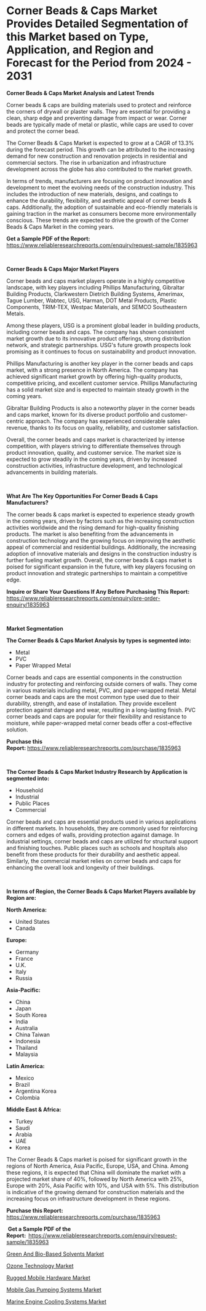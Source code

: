 <p><h1>Corner Beads & Caps Market Provides Detailed Segmentation of this Market based on Type, Application, and Region and Forecast for the Period from 2024 - 2031</h1></p><p><strong>Corner Beads & Caps Market Analysis and Latest Trends</strong></p>
<p><p>Corner beads & caps are building materials used to protect and reinforce the corners of drywall or plaster walls. They are essential for providing a clean, sharp edge and preventing damage from impact or wear. Corner beads are typically made of metal or plastic, while caps are used to cover and protect the corner bead.</p><p>The Corner Beads & Caps Market is expected to grow at a CAGR of 13.3% during the forecast period. This growth can be attributed to the increasing demand for new construction and renovation projects in residential and commercial sectors. The rise in urbanization and infrastructure development across the globe has also contributed to the market growth.</p><p>In terms of trends, manufacturers are focusing on product innovation and development to meet the evolving needs of the construction industry. This includes the introduction of new materials, designs, and coatings to enhance the durability, flexibility, and aesthetic appeal of corner beads & caps. Additionally, the adoption of sustainable and eco-friendly materials is gaining traction in the market as consumers become more environmentally conscious. These trends are expected to drive the growth of the Corner Beads & Caps Market in the coming years.</p></p>
<p><strong>Get a Sample PDF of the Report:&nbsp;</strong> <a href="https://www.reliableresearchreports.com/enquiry/request-sample/1835963">https://www.reliableresearchreports.com/enquiry/request-sample/1835963</a></p>
<p>&nbsp;</p>
<p><strong>Corner Beads & Caps Major Market Players</strong></p>
<p><p>Corner beads and caps market players operate in a highly competitive landscape, with key players including Phillips Manufacturing, Gibraltar Building Products, Clarkwestern Dietrich Building Systems, Amerimax, Tague Lumber, Wabtec, USG, Harman, DOT Metal Products, Plastic Components, TRIM-TEX, Westpac Materials, and SEMCO Southeastern Metals.</p><p>Among these players, USG is a prominent global leader in building products, including corner beads and caps. The company has shown consistent market growth due to its innovative product offerings, strong distribution network, and strategic partnerships. USG's future growth prospects look promising as it continues to focus on sustainability and product innovation.</p><p>Phillips Manufacturing is another key player in the corner beads and caps market, with a strong presence in North America. The company has achieved significant market growth by offering high-quality products, competitive pricing, and excellent customer service. Phillips Manufacturing has a solid market size and is expected to maintain steady growth in the coming years.</p><p>Gibraltar Building Products is also a noteworthy player in the corner beads and caps market, known for its diverse product portfolio and customer-centric approach. The company has experienced considerable sales revenue, thanks to its focus on quality, reliability, and customer satisfaction.</p><p>Overall, the corner beads and caps market is characterized by intense competition, with players striving to differentiate themselves through product innovation, quality, and customer service. The market size is expected to grow steadily in the coming years, driven by increased construction activities, infrastructure development, and technological advancements in building materials.</p></p>
<p>&nbsp;</p>
<p><strong>What Are The Key Opportunities For Corner Beads & Caps Manufacturers?</strong></p>
<p><p>The corner beads & caps market is expected to experience steady growth in the coming years, driven by factors such as the increasing construction activities worldwide and the rising demand for high-quality finishing products. The market is also benefiting from the advancements in construction technology and the growing focus on improving the aesthetic appeal of commercial and residential buildings. Additionally, the increasing adoption of innovative materials and designs in the construction industry is further fueling market growth. Overall, the corner beads & caps market is poised for significant expansion in the future, with key players focusing on product innovation and strategic partnerships to maintain a competitive edge.</p></p>
<p><strong>Inquire or Share Your Questions If Any Before Purchasing This Report:</strong> <a href="https://www.reliableresearchreports.com/enquiry/pre-order-enquiry/1835963">https://www.reliableresearchreports.com/enquiry/pre-order-enquiry/1835963</a></p>
<p>&nbsp;</p>
<p><strong>Market Segmentation</strong></p>
<p><strong>The Corner Beads & Caps Market Analysis by types is segmented into:</strong></p>
<p><ul><li>Metal</li><li>PVC</li><li>Paper Wrapped Metal</li></ul></p>
<p><p>Corner beads and caps are essential components in the construction industry for protecting and reinforcing outside corners of walls. They come in various materials including metal, PVC, and paper-wrapped metal. Metal corner beads and caps are the most common type used due to their durability, strength, and ease of installation. They provide excellent protection against damage and wear, resulting in a long-lasting finish. PVC corner beads and caps are popular for their flexibility and resistance to moisture, while paper-wrapped metal corner beads offer a cost-effective solution.</p></p>
<p><strong>Purchase this Report:&nbsp;</strong><a href="https://www.reliableresearchreports.com/purchase/1835963">https://www.reliableresearchreports.com/purchase/1835963</a></p>
<p>&nbsp;</p>
<p><strong>The Corner Beads & Caps Market Industry Research by Application is segmented into:</strong></p>
<p><ul><li>Household</li><li>Industrial</li><li>Public Places</li><li>Commercial</li></ul></p>
<p><p>Corner beads and caps are essential products used in various applications in different markets. In households, they are commonly used for reinforcing corners and edges of walls, providing protection against damage. In industrial settings, corner beads and caps are utilized for structural support and finishing touches. Public places such as schools and hospitals also benefit from these products for their durability and aesthetic appeal. Similarly, the commercial market relies on corner beads and caps for enhancing the overall look and longevity of their buildings.</p></p>
<p>&nbsp;</p>
<p><strong>In terms of Region, the Corner Beads & Caps Market Players available by Region are:</strong></p>
<p>
    <p> <strong> North America: </strong>
        <ul>
            <li>United States</li>
            <li>Canada</li>
        </ul>
        </p> 
    <p> <strong> Europe: </strong>
        <ul>
            <li>Germany</li>
            <li>France</li>
            <li>U.K.</li>
            <li>Italy</li>
            <li>Russia</li>
        </ul>
        </p> 
    <p> <strong> Asia-Pacific: </strong>
        <ul>
            <li>China</li>
            <li>Japan</li>
            <li>South Korea</li>
            <li>India</li>
            <li>Australia</li>
            <li>China Taiwan</li>
            <li>Indonesia</li>
            <li>Thailand</li>
            <li>Malaysia</li>
        </ul>
        </p> 
    <p> <strong> Latin America: </strong>
        <ul>
            <li>Mexico</li>
            <li>Brazil</li>
            <li>Argentina Korea</li>
            <li>Colombia</li>
        </ul>
        </p> 
    <p> <strong> Middle East & Africa: </strong>
        <ul>
            <li>Turkey</li>
            <li>Saudi</li>
            <li>Arabia</li>
            <li>UAE</li>
            <li>Korea</li>
        </ul>
    </p>
    </p>
<p><p>The Corner Beads & Caps market is poised for significant growth in the regions of North America, Asia Pacific, Europe, USA, and China. Among these regions, it is expected that China will dominate the market with a projected market share of 40%, followed by North America with 25%, Europe with 20%, Asia Pacific with 10%, and USA with 5%. This distribution is indicative of the growing demand for construction materials and the increasing focus on infrastructure development in these regions.</p></p>
<p><strong>Purchase this Report: </strong><a href="https://www.reliableresearchreports.com/purchase/1835963">https://www.reliableresearchreports.com/purchase/1835963</a></p>
<p>&nbsp;<strong>Get a Sample PDF of the Report:&nbsp;&nbsp;</strong><a href="https://www.reliableresearchreports.com/enquiry/request-sample/1835963">https://www.reliableresearchreports.com/enquiry/request-sample/1835963</a></p>
<p><strong></strong></p>
<p><p><a href="https://github.com/Paul14Anderson63/Market-Research-Report-List-3/blob/main/green-and-bio-based-solvents-market.md">Green And Bio-Based Solvents Market</a></p><p><a href="https://medium.com/@kimberlymay76/ozone-technology-market-report-reveals-the-latest-trends-and-growth-opportunities-of-this-market-b379751d17ea">Ozone Technology Market</a></p><p><a href="https://github.com/mabutironaldo/Market-Research-Report-List-3/blob/main/rugged-mobile-hardware-market.md">Rugged Mobile Hardware Market</a></p><p><a href="https://issuu.com/reportprime-2/docs/mobile-gas-pumping-systems-market-size-2030.pptx">Mobile Gas Pumping Systems Market</a></p><p><a href="https://issuu.com/reportprime-2/docs/marine-engine-cooling-systems-market-size-2030.ppt">Marine Engine Cooling Systems Market</a></p></p>